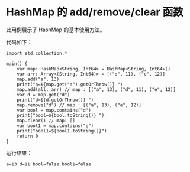 # HashMap 的 add/remove/clear 函数

此用例展示了 HashMap 的基本使用方法。

代码如下：

<!-- verify -->

```cangjie
import std.collection.*

main() {
    var map: HashMap<String, Int64> = HashMap<String, Int64>()
    var arr: Array<(String, Int64)> = [("d", 11), ("e", 12)]
    map.add("a", 13)
    print("a=${map.get("a").getOrThrow()} ")
    map.add(all: arr) // map : [("a", 13), ("d", 11), ("e", 12)]
    var d = map.get("d")
    print("d=${d.getOrThrow()} ")
    map.remove("d") // map : [("a", 13), ("e", 12)]
    var bool = map.contains("d")
    print("bool=${bool.toString()} ")
    map.clear() // map: []
    var bool1 = map.contains("e")
    print("bool1=${bool1.toString()}")
    return 0
}
```

运行结果：

```text
a=13 d=11 bool=false bool1=false
```
